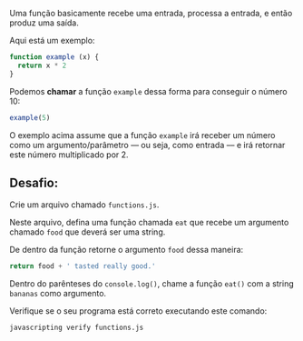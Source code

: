Uma função basicamente recebe uma entrada, processa a entrada, e então produz uma saída.

Aqui está um exemplo:

```js
function example (x) {
  return x * 2
}
```

Podemos **chamar** a função `example` dessa forma para conseguir o número 10:

```js
example(5)
```

O exemplo acima assume que a função `example` irá receber um número como um argumento/parâmetro –– ou seja, como entrada –– e irá retornar este número multiplicado por 2.

## Desafio:

Crie um arquivo chamado `functions.js`.

Neste arquivo, defina uma função chamada `eat` que recebe um argumento chamado `food`
que deverá ser uma string.

De dentro da função retorne o argumento `food` dessa maneira:

```js
return food + ' tasted really good.'
```

Dentro do parênteses do `console.log()`, chame a função `eat()` com a string `bananas` como argumento.

Verifique se o seu programa está correto executando este comando:

```bash
javascripting verify functions.js
```
